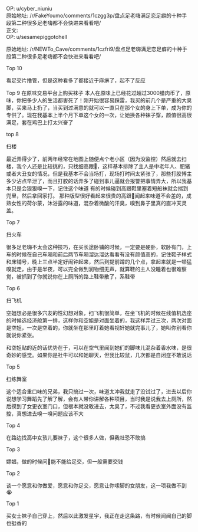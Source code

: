 
OP: u/cyber_niuniu  
原始地址: /r/FakeYoumo/comments/1czgg3p/盘点足老嗨满足恋足癖的十种手段第二种很多足老嗨都不会快进来看看吧/  
正文:  
OP: u/sesamepiggotohell  

 原始地址: /r/NEWTo_Cave/comments/1czfri9/盘点足老嗨满足恋足癖的十种手段第二种很多足老嗨都不会快进来看看吧/  

  

 Top 10

看足交片撸管，但是这种看多了都接近于麻痹了，起不了反应  

 Top 9 在原味交易平台上购买袜子
本人在原味上已经花过超过3000腊肉币了，原味，你把多少人的生活都害死了！刚开始很容易踩雷，我买的前几个是严重的大臭脚，买来马上扔了，当买到过满意的就可以一直只在那个女的身上下单，成为你的专供了。现在我基本上半个月下单这个女的一次，让她换各种袜子穿，颜值很高很满足，套在鸡巴上打太兴奋了  

 top 8

扫楼

最近弄得少了，前两年经常在地图上随便点个老小区（因为没监控）然后就去扫楼，我个人还是比较挑的，只找细高跟👠，这样基本排除了主人是中老年人、肥猪或者大丑女的情况，但是我基本不会当场打，现场打时间太紧张了，那些打胶博主多少沾点早泄了，而且打胶的话弄多了碰到事儿逼就会报警把事情弄大，所以我基本只是会狠狠嗅一下，记住这个味道 有的时候碰到高跟鞋里塞着短船袜就会揣到兜里，然后拿回家打。 那种版型很好看起来很贵的高跟👠闻起来味道不会差的，成熟女性的荷尔蒙，沐浴露的味道，混杂着微酸的汗臭，嗅到鼻子里真的直冲天灵盖。  

 Top 7

扫火车

很多足老嗨不太会这种技巧，在买长途卧铺的时候，一定要是硬卧，软卧有门，上车的时候在自己车厢和前后两节车厢溜达溜达看看有没有颜值高的，记住鞋子样式和床铺号，晚上三点半定好闹钟起来，然后到提前蹲的几个点，拿起来就是一顿猛嗅就走，由于是半夜，可以完全做到润物细无声，就算鞋的主人没睡着也很难察觉，被抓到了你就说你在上厕所的路上鞋带散了，系鞋带  

 Top 6

扫飞机

空姐想必是很多穴友的性幻想对象，扫飞机很简单，在坐飞机的时候在线值机选座的时候选经济舱第一排，这样你和空姐是对面坐着的，我这样弄过三次，两次对面是空姐，一次是空着的，你就坐在那里盯着她看视奸她就完事儿了，她叫你别看你就说你紧张。

和空姐贴的近的话优势在于，可以在空气里闻到她们的脚味儿混杂着香水味，是很奇妙的感觉。如果你是社牛可以和她聊天，但我比较鼠，几次都是自闭症不敢说话  

 Top 5

扫练舞室

这个适合重口味的兄弟，我只搞过一次，味道太冲我就走了没试过了，进去以后你说想学习舞蹈先了解了解，会有人带你讲解各种项目，当时我是说我去上厕所，然后摸到了女更衣室门口，但根本就没敢进去，太臭了，不过我看更衣室外面没有监控，真想进去嗅一嗅问题应该不大  

 Top 4

在路边找高中女孩儿要袜子，这个很多人做，但我社恐不敢搞  

 Top 3

嫖娼，做的时候问🐔能不能给足交，但一般需要交钱  

 Top 2

谈一个愿意和你做爱，愿意和你足交，愿意让你嗦脚的女朋友，这一项我做不到😭  

 Top 1

买女士袜子自己穿上，然后以此激发星宇，我正在走这条路，有时候闻闻自己的脚也挺香的
